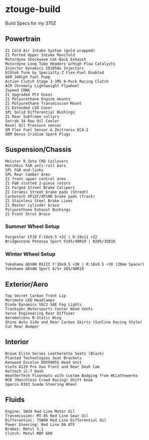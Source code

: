 # ztouge-build
Build Specs for my 370Z

## Powertrain
    Z1 Cold Air Intake System (gold wrapped)
    Z1 Ported Upper Intake Manifold
    Motordyne Shockwave Cat-Back Exhaust
    Motordyne Long Tube Headers w/High Flow Catalysts
    Injector Dynamics ID1050x Injectors
    ECUtek Tune by Specialty-Z Flex-Fuel Enabled
    AEM 340lph Fuel Pump
    Action Clutch Stage 3-1MS 6-Puck Racing Clutch
    ACR Chromoly Lightweight Flywheel
    Zspeed CMAK
    Z1 Upgraded PCV hoses
    Z1 Polyurethane Engine mounts
    Z1 Polyurethane Transmission Mount
    Z1 Extended LSD Cover
    SPL Solid Differential Bushings
    Z1 Rear Subframe collars
    Setrab 34 Row Oil Cooler
    Revel Oil Pressure sensor
    GM Flex Fuel Sensor & Zeitronix ECA-2
    OEM Denso Iridium Spark Plugs

## Suspension/Chassis
    Meister R Zeta CRD Coilovers
    Hotchkis F&R anti-roll bars
    SPL F&R end-links
    SPL Rear Camber Arms
    Z1 front upper control arms
    Z1 F&R slotted 2-piece rotors
    Z1 Forged Street Brake Calipers
    Z1 Ceramic Street brake pads (Street)
    Carbotech XP12F/XP10R brake pads (Track)
    Z1 Stainless Steel Brake Lines
    Z1 Master cylinder brace
    Polyurethane Exhaust Bushings
    Z1 Front Strut Brace
### Summer Wheel Setup
    Forgestar CF10 F:19x9.5 +22 | R:19x11 +22
    Bridgestone Potenza Sport F245/40R19 | R285/35R19
### Winter Wheel Setup
    Yokohama ADVAN RSIII F:18x9.5 +38 | R:18x9.5 +38 (20mm Spacer)
    Yokohama ADVAN Sport A/S+ 265/40R18

## Exterior/Aero
    Top Secret Carbon front Lip
    Morimoto LED Headlamps
    Diode Dynamics SSC2 SAE Fog Lights
    Trackspec Motorsports Center Hood Vents
    Verus Engineering Rear Diffuser
    Aeromotions R-Static Wing
    Shine Auto Side and Rear Carbon Skirts (Sunline Racing Style)
    Cut Rear Bumper

## Interior
    Braum Elite Series Leatherette Seats (Black)
    Planted Technologies Seat Brackets
    Kenwood Excelon DDX9905S Head Unit
    Viofo A129 Pro Duo Front and Rear Dash Cam
    Haltech iC-7 Dash
    WeatherTech Floormats with Custom Badging from WCLathewerks
    MCR (Matchless Crowd Racing) Shift Knob
    Sparco R383 Suede Steering Wheel
    
## Fluids
    Engine: 5W30 Red Line Motor Oil
    Transmission: MT-85 Red Line Gear Oil
    Differential: 75W90 Red Line Differential Oil
    Power Steering: Red Line D6 ATF
    Brakes: Motul 5.1
    Clutch: Motul RBF 600
